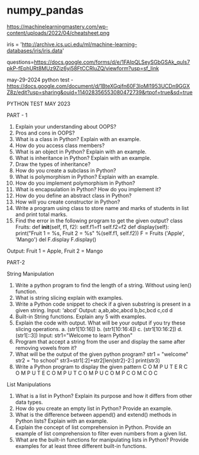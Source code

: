 # numpy_pandas
https://machinelearningmastery.com/wp-content/uploads/2022/04/cheatsheet.png


iris = 'http://archive.ics.uci.edu/ml/machine-learning-databases/iris/iris.data'

questions=https://docs.google.com/forms/d/e/1FAIpQLSeySGbGSAk_quIs7pkP-fEphURt8MUz9Ziz6yi58FtCCRluZQ/viewform?usp=sf_link


may-29-2024 python test - https://docs.google.com/document/d/1BteXGqjfn60F3loMl1953UCDn9GGXZ8z/edit?usp=sharing&ouid=114028356553080472739&rtpof=true&sd=true


	
PYTHON TEST MAY 2023

PART - 1


1.	Explain your understanding about OOPS?
2.	Pros and cons in OOPS?
3.	What is a class in Python? Explain with an example.
4.	How do you access class members?
5.	What is an object in Python? Explain with an example.
6.	What is inheritance in Python? Explain with an example.
7.	Draw the types of inheritance? 
8.	How do you create a subclass in Python?
9.	What is polymorphism in Python? Explain with an example.
10.	How do you implement polymorphism in Python?
11.	What is encapsulation in Python? How do you implement it?
12.	How do you define an abstract class in Python?
13.	How will you create constructor in Python?
14.	Write a program using class to store name and marks of students in list and print total marks.
15.	Find the error in the following program to get the given output?
class Fruits:
def __init__(self, f1, f2):
self.f1=f1
self.f2=f2
def display(self):
print("Fruit 1 = %s, Fruit 2 = %s" %(self.f1, self.f2))
F = Fruits ('Apple', 'Mango')
del F.display
F.display()

Output:
Fruit 1 = Apple, Fruit 2 = Mango


PART-2

String Manipulation

1.	Write a python program to find the length of a string. Without using len() function.
2.	What is string slicing explain with examples.
3.	Write a Python code snippet to check if a given substring is present in a given string.
Input: ‘abcd’
Output:
a,ab,abc,abcd
b,bc,bcd
c,cd
d
4.	Built-in String functions. Explain any 5 with examples.
5.	Explain the code with output.
What will be your output if you try these slicing operations.
a. (str1[10:16])  b. (str1[10:16:4])  c. (str1[10:16:2])   d. (str1[::3])
Input: str1="Welcome to learn Python"
6.	Program that accept a string from the user and display
the same after removing vowels from it?
7.	What will be the output of the given python program?
str1 = "welcome"
str2 = "to school"
str3=str1[:2]+str2[len(str2)-2:]
print(str3)
8.	Write a Python program to display the given pattern
C O M P U T E R
C O M P U T E
C O M P U T
C O M P U
C O M P
C O M
C O
C


List Manipulations

1.	What is a list in Python? Explain its purpose and how it differs from other data types.
2.	How do you create an empty list in Python? Provide an example.
3.	What is the difference between append() and extend() methods in Python lists? Explain with an example.
4.	Explain the concept of list comprehension in Python. Provide an example of list comprehension to filter even numbers from a given list.
5.	What are the built-in functions for manipulating lists in Python? Provide examples for at least three different built-in functions.








